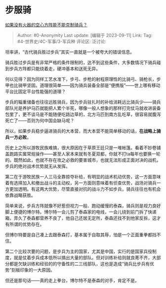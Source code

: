 # 步服骑
[如果没有火器的空心方阵能不能克制骑兵？](https://www.zhihu.com/question/25420331/answer/3205706562)

> Author: #0-Anonymity
> Last update: [编辑于 2023-09-11]
> Link:
> Tag: #4-世界史/4C-军事/3-军兵种
> 评论区:
> 泛讨论:

坦率讲，“古代骑兵胜过步兵”其实一直就是一个被夸大的错误信息。

骑兵胜过步兵是有非常严格的条件限制的，达不到这些条件，大多数情况下骑兵碰到步兵方阵都只能绕着走，硬冲基本和送死无异。

何以见得？因为同样工艺水准下，步弓、步枪的射程原理性的比骑弓、骑枪长，步甲也比骑甲坚固。道理很简单——因为骑兵装备全部是“便携版”——世上哪有移动平台比固定平台性能强的道理？

步兵的辎重储备也往往远胜骑兵，因为步兵驻扎时的补给消耗远比骑兵少——骑兵部队光是养护马匹就能把人累个半死，哪像一般人想象的那样打完仗马就收进装备包里了，更不谈马是不能随便吃路边草的，北方马匹到南方乱吃草，很容易就腹泻死亡了——否则为何中国会缺马呢？

所以，如果步兵稳步逼进骑兵的大本营，而大本营不能简单移动的话，**在战略上骑兵一方必败**。

历史上之所以游牧民族难搞，很大原因在于草原王廷只是一堆帐篷。看着不妙卷铺盖跑路实属常规操作——甚至人家本来就有冬夏双都，你就不打ta每年也要换一轮的。既然如此，也就不存在攻之必救的要害城市，也就无法形成正面对决的战机，步兵的绝对战术优势就无从发挥。

第二在于游牧民族一人三马全靠掠夺补给，有明显的战术机动优势，这一方面意味着有选择加入和撤出战斗的主动权，另一方面则意味着有侦查优势，战场对骑兵一方更加透明。有这两大优势，尽管直接对抗的战斗力不如步兵，骑兵往往也有机会依靠战略获胜。

简单来说，步兵方阵就像不好惹但视力一般、跑动缓慢的泰森，骑兵则是视力良好脚上便捷的博尔特。博尔特一会儿剪了泰森家的电线，一会儿绕到前门拆了快递箱，弄久了泰森都营养不良了，他自己还居无定所，泰森还找不到他家反拆，这才有所谓的优势存在。

但博尔特要是自己凑上去跟泰森打，基本属于自取其辱，怕是一个正面重拳都挡不住。

第二个比较次要的问题，是步兵为主的国家，尤其是中国，实行的是国家兵役制度，就是仗着步兵成本低所以搞出大量的部队。但对训练补给则就良莠不齐，大部分都是欠缺训练和经验的的守备性的二三线部队，这也是造成“骑兵比步兵有优势”刻板印象的一大原因。

但还是那句话——真的走上拳台，博尔特不是泰森的对手，肯定不是。
